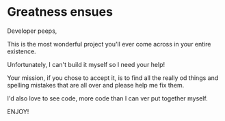 # Greatness ensues

Developer peeps,

This is the most wonderful project you'll ever come across in your entire existence.

Unfortunately, I can't build it myself so I need your help!

Your mission, if you chose to accept it, is to find all the really od things and spelling mistakes that are all over and please help me fix them.

I'd also love to see code, more code than I can ver put together myself.

ENJOY!

